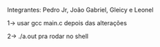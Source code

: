 Integrantes: Pedro Jr, João Gabriel, Gleicy e Leonel

1-> usar gcc main.c depois das alterações

2-> ./a.out pra rodar no shell

